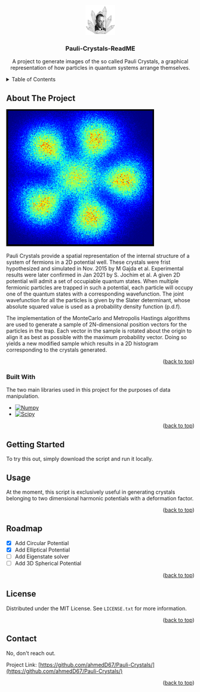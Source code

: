 <!-- Improved compatibility of back to top link: See: https://github.com/othneildrew/Best-README-Template/pull/73 -->
<a name="readme-top"></a>
<!--
*** Thanks for checking out the Best-README-Template. If you have a suggestion
*** that would make this better, please fork the repo and create a pull request
*** or simply open an issue with the tag "enhancement".
*** Don't forget to give the project a star!
*** Thanks again! Now go create something AMAZING! :D
-->



<!-- PROJECT SHIELDS -->
<!--
*** I'm using markdown "reference style" links for readability.
*** Reference links are enclosed in brackets [ ] instead of parentheses ( ).
*** See the bottom of this document for the declaration of the reference variables
*** for contributors-url, forks-url, etc. This is an optional, concise syntax you may use.
*** https://www.markdownguide.org/basic-syntax/#reference-style-links
-->
<!-- PROJECT LOGO -->
<br />
<div align="center">
    <img src="image1.png" alt="Logo" width="80" height="80">

  <h3 align="center">Pauli-Crystals-ReadME</h3>

  <p align="center">
    A project to generate images of the so called Pauli Crystals, a graphical representation of how particles in quantum systems arrange themselves.
  </p>
</div>



<!-- TABLE OF CONTENTS -->
<details>
  <summary>Table of Contents</summary>
  <ol>
    <li>
      <a href="#about-the-project">About The Project</a>
      <ul>
        <li><a href="#built-with">Built With</a></li>
      </ul>
    </li>
    <li><a href="#usage">Usage</a></li>
    <li><a href="#license">License</a></li>
    <li><a href="#contact">Contact</a></li>
  </ol>
</details>



<!-- ABOUT THE PROJECT -->
## About The Project

[![Five Particle Pauli Crystal][N6PauliCrystal]](https://example.com)

Pauli Crystals provide a spatial representation of the internal structure of a system of fermions in a 2D potential well. These crystals were frist hypothesized and simulated in Nov. 2015 by M Gajda et al. Experimental results were later confirmed in Jan 2021 by S. Jochim et al. A given 2D potential will admit a set of occupiable quantum states. When multiple fermionic particles are trapped in such a potential, each particle will occupy one of the quantum states with a corresponding wavefunction. The joint wavefunction for all the particles is given by the Slater determinant, whose absolute squared value is used as a probability density function (p.d.f).

The implementation of the MonteCarlo and Metropolis Hastings algorithms are used to generate a sample of 2N-dimensional position vectors for the particles in the trap. Each vector in the sample is rotated about the origin to align it as best as possible with the maximum probability vector. Doing so yields a new modified sample which results in a 2D histogram corresponding to the crystals generated.

<p align="right">(<a href="#readme-top">back to top</a>)</p>



### Built With

The two main libraries used in this project for the purposes of data manipulation.

* [![Numpy][Numpy-logo]][Numpy-url]
* [![Scipy][SciPy-logo]][SciPy-url]


<p align="right">(<a href="#readme-top">back to top</a>)</p>



<!-- GETTING STARTED -->
## Getting Started

To try this out, simply download the script and run it locally.

## Usage

At the moment, this script is exclusively useful in generating crystals belonging to two dimensional harmonic potentials with a deformation factor.

<p align="right">(<a href="#readme-top">back to top</a>)</p>



<!-- ROADMAP -->
## Roadmap

- [x] Add Circular Potential
- [x] Add Elliptical Potential
- [ ] Add Eigenstate solver
- [ ] Add 3D Spherical Potential

<p align="right">(<a href="#readme-top">back to top</a>)</p>



<!-- LICENSE -->
## License

Distributed under the MIT License. See `LICENSE.txt` for more information.

<p align="right">(<a href="#readme-top">back to top</a>)</p>



<!-- CONTACT -->
## Contact

No, don't reach out.

Project Link: [https://github.com/ahmedD67/Pauli-Crystals/](https://github.com/ahmedD67/Pauli-Crystals/)

<p align="right">(<a href="#readme-top">back to top</a>)</p>


<!-- MARKDOWN LINKS & IMAGES -->
<!-- https://www.markdownguide.org/basic-syntax/#reference-style-links -->
[Numpy-logo]: https://img.shields.io/badge/numpy-%23013243.svg?style=for-the-badge&logo=numpy&logoColor=white
[Numpy-url]: https://numpy.org/
[SciPy-logo]: https://img.shields.io/badge/SciPy-%230C55A5.svg?style=for-the-badge&logo=scipy&logoColor=%white
[SciPy-url]: https://scipy.org/
[N6PauliCrystal]: N5CircularPauli.png

